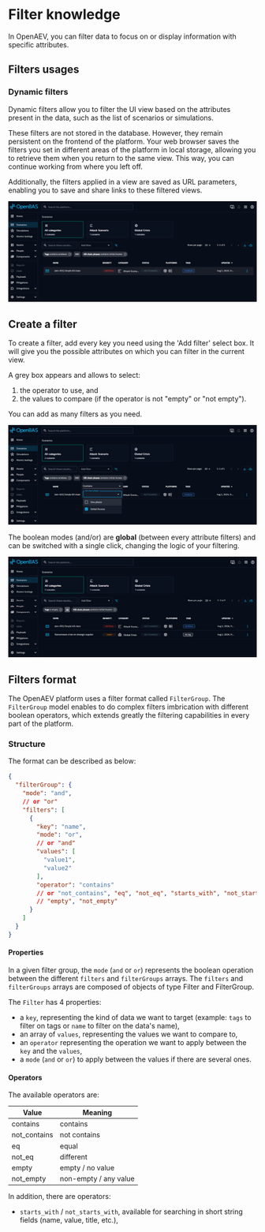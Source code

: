 # Filter knowledge

In OpenAEV, you can filter data to focus on or display information with specific attributes.

## Filters usages

### Dynamic filters

Dynamic filters allow you to filter the UI view based on the attributes present in the data, such as the list of
scenarios or simulations.

These filters are not stored in the database. However, they remain persistent on the frontend of the platform. Your web
browser saves the filters you set in different areas of the platform in local storage, allowing you to retrieve them
when you return to the same view. This way, you can continue working from where you left off.

Additionally, the filters applied in a view are saved as URL parameters, enabling you to save and share links to these
filtered views.

![Filtering scenarios](./assets/filters-scenarios.png)

## Create a filter

To create a filter, add every key you need using the 'Add filter' select box. It will give you the possible attributes
on which you can filter in the current view.

A grey box appears and allows to select:

1. the operator to use, and
2. the values to compare (if the operator is not "empty" or "not empty").

You can add as many filters as you need.

![Filtering scenarios focus filter](./assets/filters-scenarios-focus-filter.png)

The boolean modes (and/or) are **global** (between every attribute filters) and can be switched with a single
click, changing the logic of your filtering.

![Filtering scenarios focus mode](./assets/filters-scenarios-focus-mode.png)

## Filters format

The OpenAEV platform uses a filter format called `FilterGroup`. The `FilterGroup` model enables
to do complex filters imbrication with different boolean operators, which extends greatly the filtering capabilities in
every part of the platform.

### Structure

The format can be described as below:

```json
{
  "filterGroup": {
    "mode": "and",
    // or "or"
    "filters": [
      {
        "key": "name",
        "mode": "or",
        // or "and"
        "values": [
          "value1",
          "value2"
        ],
        "operator": "contains"
        // or "not_contains", "eq", "not_eq", "starts_with", "not_starts_with",
        // "empty", "not_empty"
      }
    ]
  }
}
```

#### Properties

In a given filter group, the `mode` (`and` or `or`) represents the boolean operation between the different `filters`
and `filterGroups` arrays. The `filters` and `filterGroups` arrays are composed of objects of type Filter and
FilterGroup.

The `Filter` has 4 properties:

- a `key`, representing the kind of data we want to target (example: `tags` to filter on tags or `name` to
  filter on the data's name),
- an array of `values`, representing the values we want to compare to,
- an `operator` representing the operation we want to apply between the `key` and the `values`,
- a `mode` (`and` or `or`) to apply between the values if there are several ones.

#### Operators

The available operators are:

| Value           | Meaning               |
|-----------------|-----------------------|
| contains        | contains              |
| not_contains    | not contains          |
| eq              | equal                 |
| not_eq          | different             |
| empty           | empty / no value      |
| not_empty       | non-empty / any value |

In addition, there are operators:

- `starts_with` / `not_starts_with`, available for searching in short string fields (name, value, title, etc.),
